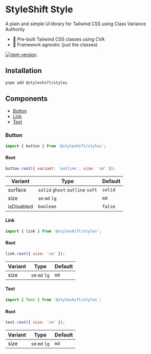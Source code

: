 # StyleShift Style

A plain and simple UI library for Tailwind CSS using Class Variance Authority

- 🎨 Pre-built Tailwind CSS classes using CVA
- 🎯 Framework agnostic (just the classes)

[![npm version](https://badge.fury.io/js/@styleshift%2Fstyles.svg)](https://www.npmjs.com/package/@styleshift/styles)

## Installation

```bash
pnpm add @styleshift/styles
```

## Components

- [Button](#button)
- [Link](#link)
- [Text](#text)

### Button

```js
import { button } from '@styleshift/styles';
```

#### Root

```js
button.root({ variant: 'outline', size: 'sm' });
```

| Variant    | Type                             | Default |
| ---------- | -------------------------------- | ------- |
| surface    | `solid` `ghost` `outline` `soft` | `solid` |
| size       | `sm` `md` `lg`                   | `md`    |
| isDisabled | `boolean`                        | `false` |

#### Link

```js
import { link } from '@styleshift/styles';
```

#### Root

```js
link.root({ size: 'sm' });
```

| Variant | Type           | Default |
| ------- | -------------- | ------- |
| size    | `sm` `md` `lg` | `md`    |

#### Text

```js
import { Text } from '@styleshift/styles';
```

#### Root

```js
text.root({ size: 'sm' });
```

| Variant | Type           | Default |
| ------- | -------------- | ------- |
| size    | `sm` `md` `lg` | `md`    |
